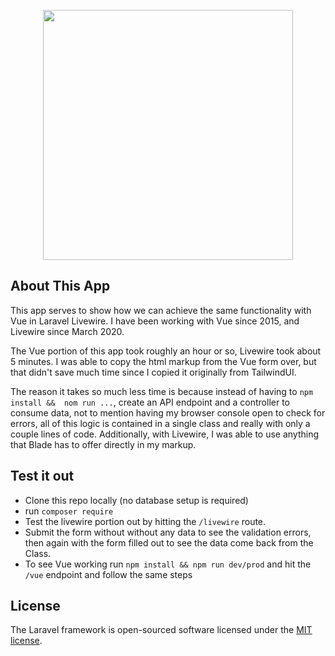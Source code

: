 <p align="center"><img src="https://laravelarticle.com/filemanager/uploads/laravel-livewire.png" width="400"></p>

## About This App
This app serves to show how we can achieve the same functionality with Vue in Laravel Livewire. I have been working with Vue since 2015, and Livewire since March 2020. 

The Vue portion of this app took roughly an hour or so, Livewire took about 5 minutes. I was able to copy the html markup from the Vue form over, but that didn't save much time since I copied it originally from TailwindUI.

The reason it takes so much less time is because instead of having to `npm install &&  nom run ...`, create an API endpoint and a controller to consume data, not to mention having my browser console open to check for errors, all of this logic is contained in a single class and really with only a couple lines of code. Additionally, with Livewire, I was able to use anything that Blade has to offer directly in my markup.

## Test it out
 - Clone this repo locally (no database setup is required)
 - run `composer require`
 - Test the livewire portion out by hitting the `/livewire` route.
 - Submit the form without without any data to see the validation errors, then again with the form filled out to see the data come back from the Class.
 - To see Vue working run `npm install && npm run dev/prod` and hit the `/vue` endpoint and follow the same steps
 
## License

The Laravel framework is open-sourced software licensed under the [MIT license](https://opensource.org/licenses/MIT).

